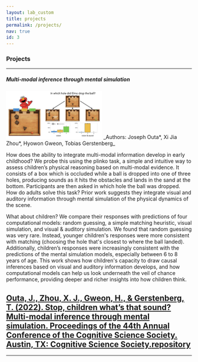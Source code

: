```yaml
---
layout: lab_custom
title: projects
permalink: /projects/
nav: true
id: 3
---
```


### __Projects__

---

##### __Multi-modal inference through mental simulation__
<img class="fig" src="/images/projects/plinko-kids.jpeg" width="260">
_Authors: Joseph Outa*, Xi Jia Zhou*, Hyowon Gweon, Tobias Gerstenberg_


How does the ability to integrate multi-modal information develop in early childhood? We probe this using the plinko task, a simple and intuitive way to assess children’s physical reasoning based on multi-modal evidence. It consists of a box which is occluded while a ball is dropped into one of three holes, producing sounds as it hits the obstacles and lands in the sand at the bottom. Participants are then asked in which hole the ball was dropped. How do adults solve this task? Prior work suggests they integrate visual and auditory information through mental simulation of the physical dynamics of the scene.

What about children? We compare their responses with predictions of four computational models: random guessing, a simple matching heuristic, visual simulation, and visual & auditory simulation. We found that random guessing was very rare. Instead, younger children's responses were more consistent with matching (choosing the hole that's closest to where the ball landed). Additionally, children’s responses were increasingly consistent with the predictions of the mental simulation models, especially between 6 to 8 years of age. This work shows how children's capacity to draw causal inferences based on visual and auditory information develops, and how computational models can help us look underneath the veil of chance performance, providing deeper and richer insights into how children think. 

[Outa, J., Zhou, X. J., Gweon, H., & Gerstenberg, T. (2022). Stop, children what’s that sound? Multi-modal inference through mental simulation. Proceedings of the 44th Annual Conference of the Cognitive Science Society. Austin, TX: Cognitive Science Society.](https://escholarship.org/uc/item/0jb2c02j)[repository](https://github.com/cicl-stanford/whats-that-sound)
---


---


